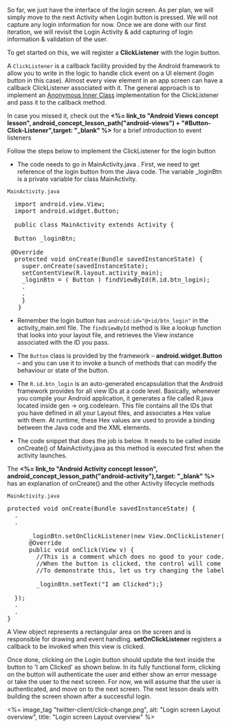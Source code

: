 
So far, we just have the interface of the login screen. As per plan, we will simply move to the next Activity when Login button is pressed. We will not capture any login information for now. Once we are done with our first iteration, we will revisit the Login Activity & add capturing of login information & validation of the user. 

To get started on this, we will register a **ClickListener** with the login button. 

A `ClickListener` is a callback facility provided by the Android framework to allow you to write in the logic to handle click event on a UI element (login button in this case). Almost every view element in an app screen can have a callback ClickListener associated with it. The general approach is to implement an [Anonymous Inner Class](http://docs.oracle.com/javase/tutorial/java/javaOO/anonymousclasses.html) implementation for the ClickListener and pass it to the callback method.

<div class="alert alert-info">In case you missed it, check out the <b><%= link_to "Android Views concept lesson", android_concept_lesson_path("android-views") + "#Button-Click-Listener",target: "_blank" %></b> for a brief introduction to event listeners</div>

Follow the steps below to implement the ClickListener for the login button

* The code needs to go in MainActivity.java . First, we need to get reference of the login button from the Java code. The variable _loginBtn is a private variable for class MainActivity.

`MainActivity.java`
<pre>
  import android.view.View;
  import android.widget.Button;

  public class MainActivity extends Activity {
 <span class="highlight">
  Button _loginBtn;</span>

 @Override
  protected void onCreate(Bundle savedInstanceState) {
	super.onCreate(savedInstanceState);
	setContentView(R.layout.activity_main);<span class="highlight">
    _loginBtn = ( Button ) findViewById(R.id.btn_login);</span>
	.
	.
	}
   }	
</pre>
* Remember the login button has `android:id="@+id/btn_login"` in the activity_main.xml file. The `findViewById` method is like a lookup function that looks into your layout file, and retrieves the View instance associated with the ID you pass.

* The `Button` class is provided by the framework &ndash; **android.widget.Button** &ndash; and you can use it to invoke a bunch of methods that can modify the behaviour or state of the button. 

* The `R.id.btn_login` is an auto-generated encapsulation that the Android framework provides for all view IDs at a code level. Basically, whenever you compile your Android application, it generates a file called R.java located inside gen -> org.codelearn. This file contains all the IDs that you have defined in all your Layout files, and associates a Hex value with them. At runtime, these Hex values are used to provide a binding between the Java code and the XML elements.

* The code snippet that does the job is below. It needs to be called inside onCreate() of MainActivity.java as this method is executed first when the activity launches. 

<div class="alert alert-info">The <b><%= link_to "Android Activity concept lesson", android_concept_lesson_path("android-activity"),target: "_blank" %></b> has an explanation of onCreate() and the other Activity lifecycle methods</div>

`MainActivity.java`
<pre>
protected void onCreate(Bundle savedInstanceState) {
  .
  .

     <span class="highlight"> _loginBtn.setOnClickListener(new View.OnClickListener() {
      @Override
      public void onClick(View v) {
  		//This is a comment which does no good to your code. Feel free to remove it after you copy paste.
		//When the button is clicked, the control will come to this method.
		//To demonstrate this, let us try changing the label of the Button from 'Login' to 'I am clicked'
		
		_loginBtn.setText("I am Clicked");}
		
  });</span>
  .
  .
}
</pre>

A View object represents a rectangular area on the screen and is responsible for drawing and event handling. **setOnClickListener** registers a callback to be invoked when this view is clicked.

Once done, clicking on the Login button should update the text inside the button to 'I am Clicked' as shown below. In its fully functional form, clicking on the button will authenticate the user and either show an error message or take the user to the next screen. For now, we will assume that the user is authenticated, and move on to the next screen. The next lesson deals with building the screen shown after a successful login.

<%= image_tag "twitter-client/click-change.png", alt: "Login screen Layout overview", title: "Login screen Layout overview" %>




